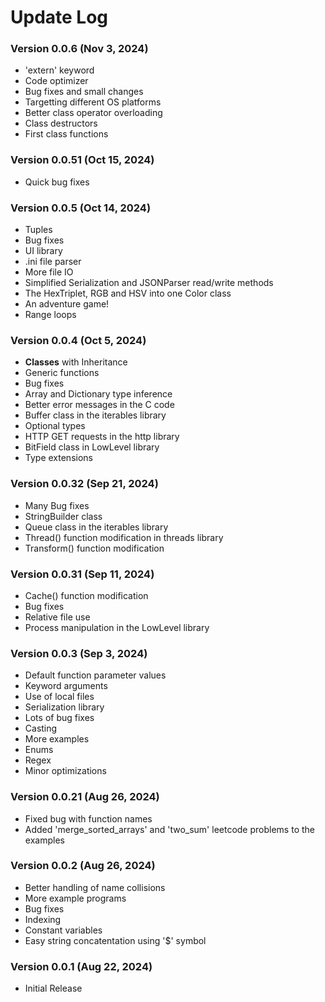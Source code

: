 # Update Log

### Version 0.0.6 (Nov 3, 2024)
- 'extern' keyword
- Code optimizer
- Bug fixes and small changes
- Targetting different OS platforms
- Better class operator overloading
- Class destructors
- First class functions

### Version 0.0.51 (Oct 15, 2024)
- Quick bug fixes

### Version 0.0.5 (Oct 14, 2024)
- Tuples
- Bug fixes
- UI library
- .ini file parser
- More file IO
- Simplified Serialization and JSONParser read/write methods
- The HexTriplet, RGB and HSV into one Color class
- An adventure game!
- Range loops

### Version 0.0.4 (Oct 5, 2024)
- **Classes** with Inheritance
- Generic functions
- Bug fixes
- Array and Dictionary type inference
- Better error messages in the C code
- Buffer class in the iterables library
- Optional types
- HTTP GET requests in the http library
- BitField class in LowLevel library
- Type extensions

### Version 0.0.32 (Sep 21, 2024)
- Many Bug fixes
- StringBuilder class
- Queue class in the iterables library
- Thread() function modification in threads library
- Transform() function modification

### Version 0.0.31 (Sep 11, 2024)
- Cache() function modification
- Bug fixes
- Relative file use
- Process manipulation in the LowLevel library

### Version 0.0.3 (Sep 3, 2024)
- Default function parameter values
- Keyword arguments
- Use of local files
- Serialization library
- Lots of bug fixes
- Casting
- More examples
- Enums
- Regex
- Minor optimizations

### Version 0.0.21 (Aug 26, 2024)
- Fixed bug with function names
- Added 'merge_sorted_arrays' and 'two_sum' leetcode problems to the examples

### Version 0.0.2 (Aug 26, 2024)
- Better handling of name collisions
- More example programs
- Bug fixes
- Indexing
- Constant variables
- Easy string concatentation using '$' symbol

### Version 0.0.1 (Aug 22, 2024)
- Initial Release

